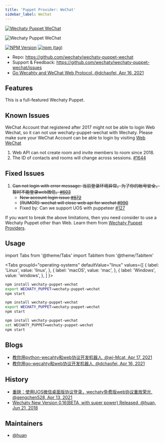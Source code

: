 ```yaml
---
title: 'Puppet Provider: WeChat'
sidebar_label: WeChat
---
```


[![Wechaty Puppet WeChat](https://img.shields.io/badge/Puppet-WeChat-blueviolet)](wechat)

![Wechaty Puppet WeChat](https://raw.githubusercontent.com/wechaty/wechaty-puppet-wechat/HEAD/docs/images/wechaty-puppet-wechat.png)

[![NPM Version](https://badge.fury.io/js/wechaty-puppet-wechat.svg)](https://badge.fury.io/js/wechaty-puppet-wechat)
[![npm (tag)](https://img.shields.io/npm/v/wechaty-puppet-wechat/next.svg)](https://www.npmjs.com/package/wechaty-puppet-wechat?activeTab=versions)

- Repo: <https://github.com/wechaty/wechaty-puppet-wechat>
- Support & Feedback: <https://github.com/wechaty/wechaty-puppet-wechat/issues>
- [Go Wecahty and WeChat Web Protocol, @dchaofei, Apr 16, 2021](https://wechaty.js.org/2021/04/16/go-wechaty-use-web/)

## Features

This is a full-featured Wechaty Puppet.

## Known Issues

WeChat Account that registered after 2017 might not be able to login Web Wechat, so it can not use wechaty-puppet-wechat with Wechaty. Please make sure your WeChat Account can be able to login by visiting [Web WeChat](https://web.wechat.com)

1. Web API can not create room and invite members to room since 2018.
1. The ID of contacts and rooms will change across sessions. [#1644](https://github.com/wechaty/wechaty/issues/1644)

## Fixed Issues

1. ~~Can not login with error message: 当前登录环境异常。为了你的帐号安全，暂时不能登录web微信。[#603](https://github.com/wechaty/wechaty/issues/603)~~
    - ~~New account login issue [#872](https://github.com/wechaty/wechaty/issues/872)~~
    - ~~[RUMOR]: wechat will close web api for wechat [#990](https://github.com/wechaty/wechaty/issues/990)~~
    - Fixed by: Can we support UOS with puppeteer [#127](https://github.com/wechaty/wechaty-puppet-wechat/issues/127)

If you want to break the above limitations, then you need consider to use a Wechaty Puppet other than Web. Learn them from [Wechaty Puppet Providers](puppet-providers/overview.mdx).

## Usage

<!-- MDX import -->
import Tabs from '@theme/Tabs'
import TabItem from '@theme/TabItem'

<Tabs
  groupId="operating-systems"
  defaultValue="linux"
  values={[
    { label: 'Linux',   value: 'linux', },
    { label: 'macOS',   value: 'mac', },
    { label: 'Windows', value: 'windows', },
  ]
}>

<TabItem value="linux">

```sh
npm install wechaty-puppet-wechat
export WECHATY_PUPPET=wechaty-puppet-wechat
npm start
```

</TabItem>
<TabItem value="mac">

```sh
npm install wechaty-puppet-wechat
export WECHATY_PUPPET=wechaty-puppet-wechat
npm start
```

</TabItem>
<TabItem value="windows">

```sh
npm install wechaty-puppet-wechat
set WECHATY_PUPPET=wechaty-puppet-wechat
npm start
```

</TabItem>
</Tabs>

## Blogs

- [教你用python-wecahty和web协议开发机器人, @wj-Mcat, Apr 17, 2021](https://wechaty.js.org/2021/04/17/python-wechaty-use-web/)
- [教你用go-wecahty和web协议开发机器人, @dchaofei, Apr 16, 2021](https://wechaty.js.org/2021/04/16/go-wechaty-use-web/)

## History

- [重磅：使用UOS微信桌面版协议登录，wechaty免费版web协议重放荣光, @gengchen528, Apr 13, 2021](https://wechaty.js.org/2021/04/13/wechaty-uos-web/)
- [Wechaty New Version 0.16(BETA, with super power) Released, @huan, Jun 21, 2018](https://wechaty.js.org/2018/06/21/wechaty-new-release-version-0.16/)

## Maintainers

- [@huan](https://wechaty.js.org/contributors/huan)
